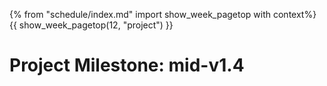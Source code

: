 {% from "schedule/index.md" import show_week_pagetop with context%}
{{ show_week_pagetop(12, "project") }}

# Project Milestone: mid-v1.4

<include src="../../admin/project-w12-mid-v14.md#main" />